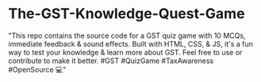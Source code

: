 # The-GST-Knowledge-Quest-Game
"This repo contains the source code for a GST quiz game with 10 MCQs, immediate feedback &amp; sound effects. Built with HTML, CSS, &amp; JS, it's a fun way to test your knowledge &amp; learn more about GST. Feel free to use or contribute to make it better. #GST #QuizGame #TaxAwareness #OpenSource 💻"
